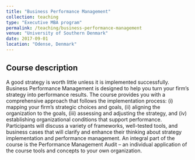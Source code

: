 ```yaml
---
title: "Business Performance Management"
collection: teaching
type: "Executive MBA program"
permalink: /teaching/business-performance-management
venue: "University of Southern Denmark"
date: 2017-09-01
location: "Odense, Denmark"
---
```


## Course description
A good strategy is worth little unless it is implemented successfully. Business Performance Management is designed to help you turn your firm’s strategy into performance results. The course provides you with a comprehensive approach that follows the implementation process: (i) mapping your firm’s strategic choices and goals, (ii) aligning the organization to the goals, (iii) assessing and adjusting the strategy, and (iv) establishing organizational conditions that support performance. Participants will discuss a variety of frameworks, well-tested tools, and business cases that will clarify and enhance their thinking about strategy implementation and performance management. An integral part of the course is the Performance Management Audit – an individual application of the course tools and concepts to your own organization.
